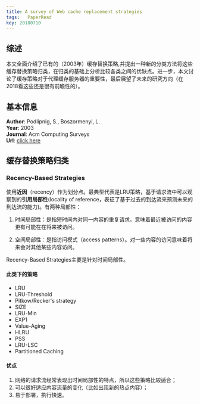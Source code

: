```yaml
---
title: A survey of Web cache replacement strategies
tags:	PaperRead
key: 20180710
---
```



## 综述

本文全面介绍了已有的（2003年）缓存替换策略,并提出一种新的分类方法将这些缓存替换策略归类，在归类的基础上分析比较各类之间的优缺点。进一步，本文讨论了缓存策略对于代理缓存服务器的重要性，最后展望了未来的研究方向（在2018看这些还是很有前瞻性的）。
<!--more-->

## 基本信息

**Author**: Podlipnig, S., Boszormenyi, L.<br>
**Year**: 2003<br>
**Journal**: Acm Computing Surveys<br>
**Url**: [click here](http://apps.webofknowledge.com/InboundService.do?customersID=ResearchSoft&mode=FullRecord&IsProductCode=Yes&product=WOS&Init=Yes&Func=Frame&DestFail=http%3A%2F%2Fwww.webofknowledge.com&action=retrieve&SrcApp=EndNote&SrcAuth=ResearchSoft&SID=6E2nE3hfIggQQhgCdB9&UT=WOS%3A000187181700002)

## 缓存替换策略归类

### Recency-Based Strategies
使用**近因**（recency）作为划分点。最典型代表是LRU策略，基于请求流中可以观察到的**引用局部性**(locality of reference，表征了基于过去的到达流来预测未来的到达流的能力)。有两种局部性：

1. 时间局部性：是指短时间内对同一内容的重复请求。意味着最近被访问的内容更有可能在在将来被访问。

2. 空间局部性：是指访问模式（access patterns）。对一些内容的访问意味着将来会对其他某些内容访问。

Recency-Based Strategies主要是针对时间局部性。

#### 此类下的策略

- LRU
- LRU-Threshold
- Pitkow/Recker's strategy
- SIZE
- LRU-Min
- EXP1
- Value-Aging
- HLRU
- PSS
- LRU-LSC
- Partitioned Caching

#### 优点

1. 网络的请求流经常表现出时间局部性的特点，所以这些策略比较适合；
2. 可以很好适应内容流量的变化（比如出现新的热点内容）；
3. 易于部署，执行快速。

